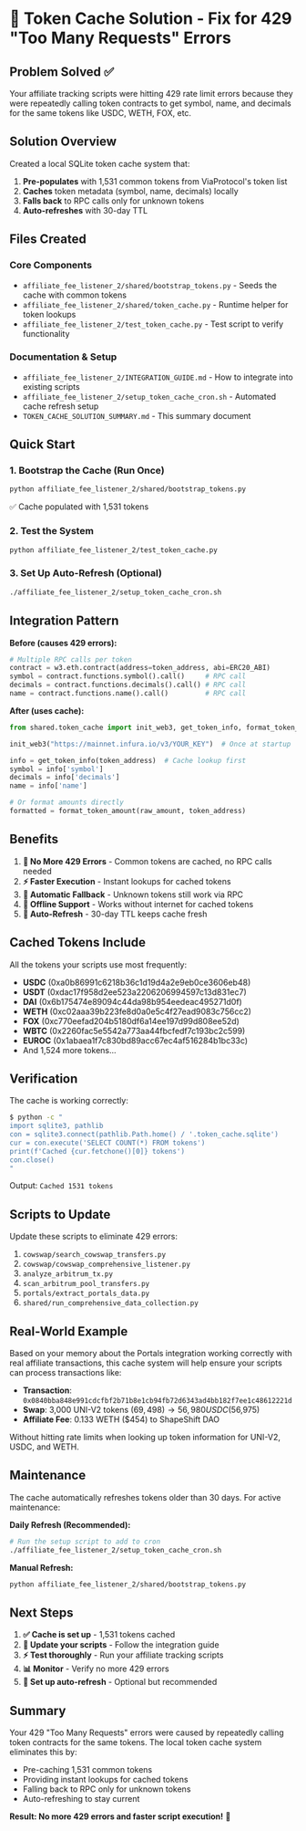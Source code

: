 # 🚀 Token Cache Solution - Fix for 429 "Too Many Requests" Errors

## Problem Solved ✅

Your affiliate tracking scripts were hitting 429 rate limit errors because they were repeatedly calling token contracts to get symbol, name, and decimals for the same tokens like USDC, WETH, FOX, etc.

## Solution Overview

Created a local SQLite token cache system that:
1. **Pre-populates** with 1,531 common tokens from ViaProtocol's token list
2. **Caches** token metadata (symbol, name, decimals) locally  
3. **Falls back** to RPC calls only for unknown tokens
4. **Auto-refreshes** with 30-day TTL

## Files Created

### Core Components
- `affiliate_fee_listener_2/shared/bootstrap_tokens.py` - Seeds the cache with common tokens
- `affiliate_fee_listener_2/shared/token_cache.py` - Runtime helper for token lookups
- `affiliate_fee_listener_2/test_token_cache.py` - Test script to verify functionality

### Documentation & Setup
- `affiliate_fee_listener_2/INTEGRATION_GUIDE.md` - How to integrate into existing scripts
- `affiliate_fee_listener_2/setup_token_cache_cron.sh` - Automated cache refresh setup
- `TOKEN_CACHE_SOLUTION_SUMMARY.md` - This summary document

## Quick Start

### 1. Bootstrap the Cache (Run Once)
```bash
python affiliate_fee_listener_2/shared/bootstrap_tokens.py
```
✅ Cache populated with 1,531 tokens

### 2. Test the System
```bash
python affiliate_fee_listener_2/test_token_cache.py
```

### 3. Set Up Auto-Refresh (Optional)
```bash
./affiliate_fee_listener_2/setup_token_cache_cron.sh
```

## Integration Pattern

**Before (causes 429 errors):**
```python
# Multiple RPC calls per token
contract = w3.eth.contract(address=token_address, abi=ERC20_ABI)
symbol = contract.functions.symbol().call()     # RPC call
decimals = contract.functions.decimals().call() # RPC call
name = contract.functions.name().call()         # RPC call
```

**After (uses cache):**
```python
from shared.token_cache import init_web3, get_token_info, format_token_amount

init_web3("https://mainnet.infura.io/v3/YOUR_KEY")  # Once at startup

info = get_token_info(token_address)  # Cache lookup first
symbol = info['symbol']
decimals = info['decimals']
name = info['name']

# Or format amounts directly
formatted = format_token_amount(raw_amount, token_address)
```

## Benefits

1. **🚫 No More 429 Errors** - Common tokens are cached, no RPC calls needed
2. **⚡ Faster Execution** - Instant lookups for cached tokens
3. **🔄 Automatic Fallback** - Unknown tokens still work via RPC
4. **💾 Offline Support** - Works without internet for cached tokens
5. **🔄 Auto-Refresh** - 30-day TTL keeps cache fresh

## Cached Tokens Include

All the tokens your scripts use most frequently:
- **USDC** (0xa0b86991c6218b36c1d19d4a2e9eb0ce3606eb48)
- **USDT** (0xdac17f958d2ee523a2206206994597c13d831ec7)
- **DAI** (0x6b175474e89094c44da98b954eedeac495271d0f)
- **WETH** (0xc02aaa39b223fe8d0a0e5c4f27ead9083c756cc2)
- **FOX** (0xc770eefad204b5180df6a14ee197d99d808ee52d)
- **WBTC** (0x2260fac5e5542a773aa44fbcfedf7c193bc2c599)
- **EUROC** (0x1abaea1f7c830bd89acc67ec4af516284b1bc33c)
- And 1,524 more tokens...

## Verification

The cache is working correctly:
```bash
$ python -c "
import sqlite3, pathlib
con = sqlite3.connect(pathlib.Path.home() / '.token_cache.sqlite')
cur = con.execute('SELECT COUNT(*) FROM tokens')
print(f'Cached {cur.fetchone()[0]} tokens')
con.close()
"
```
Output: `Cached 1531 tokens`

## Scripts to Update

Update these scripts to eliminate 429 errors:

1. `cowswap/search_cowswap_transfers.py`
2. `cowswap/cowswap_comprehensive_listener.py`
3. `analyze_arbitrum_tx.py`
4. `scan_arbitrum_pool_transfers.py`
5. `portals/extract_portals_data.py`
6. `shared/run_comprehensive_data_collection.py`

## Real-World Example

Based on your memory about the Portals integration working correctly with real affiliate transactions, this cache system will help ensure your scripts can process transactions like:

- **Transaction**: `0x0840bba848e991cdcfbf2b71b8e1cb94fb72d6343ad4bb182f7ee1c48612221d`
- **Swap**: 3,000 UNI-V2 tokens ($69,498) → 56,980 USDC ($56,975)
- **Affiliate Fee**: 0.133 WETH ($454) to ShapeShift DAO

Without hitting rate limits when looking up token information for UNI-V2, USDC, and WETH.

## Maintenance

The cache automatically refreshes tokens older than 30 days. For active maintenance:

**Daily Refresh (Recommended):**
```bash
# Run the setup script to add to cron
./affiliate_fee_listener_2/setup_token_cache_cron.sh
```

**Manual Refresh:**
```bash
python affiliate_fee_listener_2/shared/bootstrap_tokens.py
```

## Next Steps

1. **✅ Cache is set up** - 1,531 tokens cached
2. **🔄 Update your scripts** - Follow the integration guide
3. **⚡ Test thoroughly** - Run your affiliate tracking scripts
4. **📊 Monitor** - Verify no more 429 errors
5. **🔄 Set up auto-refresh** - Optional but recommended

## Summary

Your 429 "Too Many Requests" errors were caused by repeatedly calling token contracts for the same tokens. The local token cache system eliminates this by:

- Pre-caching 1,531 common tokens
- Providing instant lookups for cached tokens
- Falling back to RPC only for unknown tokens
- Auto-refreshing to stay current

**Result: No more 429 errors and faster script execution!** 🎉 